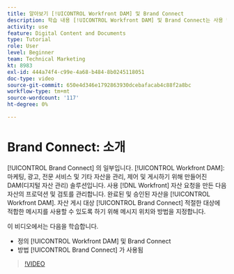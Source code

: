 ```yaml
---
title: 알아보기 [!UICONTROL Workfront DAM] 및 Brand Connect
description: 학습 내용 [!UICONTROL Workfront DAM] 및 Brand Connect는 사용 방법과 입니다.
activity: use
feature: Digital Content and Documents
type: Tutorial
role: User
level: Beginner
team: Technical Marketing
kt: 8983
exl-id: 444a74f4-c99e-4a68-b484-8b0245118051
doc-type: video
source-git-commit: 650e4d346e1792863930dcebafacab4c88f2a8bc
workflow-type: tm+mt
source-wordcount: '117'
ht-degree: 0%

---
```


# Brand Connect: 소개

[!UICONTROL Brand Connect] 의 일부입니다. [!UICONTROL Workfront DAM]: 마케팅, 광고, 전문 서비스 및 기타 자산을 관리, 제어 및 게시하기 위해 만들어진 DAM(디지털 자산 관리) 솔루션입니다. 사용 [!DNL Workfront] 자산 요청을 만든 다음 자산의 프로덕션 및 검토를 관리합니다. 완료된 및 승인된 자산을 [!UICONTROL Workfront DAM]. 자산 게시 대상 [!UICONTROL Brand Connect] 적절한 대상에 적합한 메시지를 사용할 수 있도록 하기 위해 메시지 위치와 방법을 지정합니다.

이 비디오에서는 다음을 학습합니다.

* 정의 [!UICONTROL Workfront DAM] 및 Brand Connect
* 방법 [!UICONTROL Brand Connect] 가 사용됨

>[!VIDEO](https://video.tv.adobe.com/v/335245/?quality=12&learn=on)
